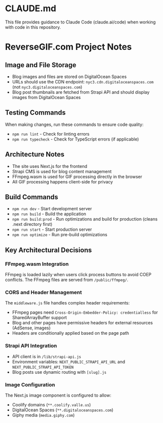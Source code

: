 # CLAUDE.md

This file provides guidance to Claude Code (claude.ai/code) when working with code in this repository.

# ReverseGIF.com Project Notes

## Image and File Storage
- Blog images and files are stored on DigitalOcean Spaces
- URLs should use the CDN endpoint: `nyc3.cdn.digitaloceanspaces.com` (not `nyc3.digitaloceanspaces.com`)
- Blog post thumbnails are fetched from Strapi API and should display images from DigitalOcean Spaces

## Testing Commands
When making changes, run these commands to ensure code quality:
- `npm run lint` - Check for linting errors
- `npm run typecheck` - Check for TypeScript errors (if applicable)

## Architecture Notes
- The site uses Next.js for the frontend
- Strapi CMS is used for blog content management
- FFmpeg.wasm is used for GIF processing directly in the browser
- All GIF processing happens client-side for privacy

## Build Commands
- `npm run dev` - Start development server
- `npm run build` - Build the application
- `npm run build:prod` - Run optimizations and build for production (cleans .next directory first)
- `npm run start` - Start production server
- `npm run optimize` - Run pre-build optimizations

## Key Architectural Decisions

### FFmpeg.wasm Integration
FFmpeg is loaded lazily when users click process buttons to avoid COEP conflicts. The FFmpeg files are served from `/public/ffmpeg/`.

### CORS and Header Management
The `middleware.js` file handles complex header requirements:
- FFmpeg pages need `Cross-Origin-Embedder-Policy: credentialless` for SharedArrayBuffer support
- Blog and other pages have permissive headers for external resources (AdSense, images)
- Headers are conditionally applied based on the page path

### Strapi API Integration
- API client is in `/lib/strapi-api.js`
- Environment variables: `NEXT_PUBLIC_STRAPI_API_URL` and `NEXT_PUBLIC_STRAPI_API_TOKEN`
- Blog posts use dynamic routing with `[slug].js`

### Image Configuration
The Next.js image component is configured to allow:
- Coolify domains (`**.coolify.valle.us`)
- DigitalOcean Spaces (`**.digitaloceanspaces.com`)
- Giphy media (`media.giphy.com`)